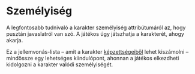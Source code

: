 # Személyiség

A legfontosabb tudnivaló a karakter személyiség attribútumáról az, hogy pusztán javaslatról van szó. A játékos úgy játszhatja a karakterét, ahogy akarja.

Ez a jellemvonás-lista – amit a karakter [képzettségeiből](character:skills) lehet kiszámolni – mindössze egy lehetséges kiindulópont, ahonnan a játékos elkezdheti kidolgozni a karakter valódi személyiségét.
